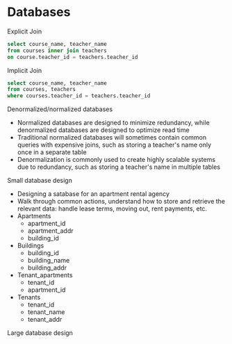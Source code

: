 # Databases

Explicit Join
``` sql
select course_name, teacher_name
from courses inner join teachers
on course.teacher_id = teachers.teacher_id
```

Implicit Join
``` sql
select course_name, teacher_name
from courses, teachers
where courses.teacher_id = teachers.teacher_id
```

Denormalized/normalized databases
- Normalized databases are designed to minimize redundancy, while denormalized databases are designed to optimize read time
- Traditional normalized databases will sometimes contain common queries with expensive joins, such as storing a teacher's name only once in a separate table
- Denormalization is commonly used to create highly scalable systems due to redundancy, such as storing a teacher's name in multiple tables

Small database design
- Designing a satabase for an apartment rental agency
- Walk through common actions, understand how to store and retrieve the relevant data: handle lease terms, moving out, rent payments, etc.
- Apartments
  - apartment_id
  - apartment_addr
  - building_id
- Buildings
  - building_id
  - building_name
  - building_addr
- Tenant_apartments
  - tenant_id
  - apartment_id
- Tenants
  - tenant_id
  - tenant_name
  - tenant_addr

Large database design